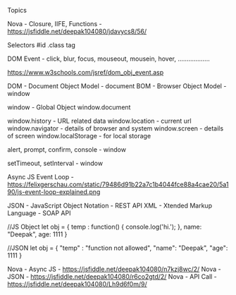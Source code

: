 Topics

Nova - Closure, IIFE, Functions - https://jsfiddle.net/deepak104080/jdavycs8/56/




Selectors
#id
.class
tag


DOM Event - click, blur, focus, mouseout, mousein, hover, ..................

https://www.w3schools.com/jsref/dom_obj_event.asp


DOM - Document Object Model - document
BOM - Browser Object Model - window



window - Global Object
window.document


window.history - URL related data
window.location - current url
window.navigator - details of browser and system
window.screen - details of screen
window.localStorage - for local storage


alert, prompt, confirm, console - window

setTimeout, setInterval - window





Async JS
Event Loop - https://felixgerschau.com/static/79486d91b22a7c1b4044fce88a4cae20/5a190/js-event-loop-explained.png




JSON - JavaScript Object Notation - REST API
XML - Xtended Markup Language - SOAP API


//JS Object
let obj = {
    temp : function() {
        console.log('hi.');
    },
    name: "Deepak",
    age: 1111
}

//JSON
let obj = {
    "temp" : "function not allowed",
    "name": "Deepak",
    "age": 1111
}




Nova - Async JS - https://jsfiddle.net/deepak104080/n7kzj8wc/2/
Nova - JSON - https://jsfiddle.net/deepak104080/r6co2gtd/2/
Nova - API Call - https://jsfiddle.net/deepak104080/Lh9d6f0m/9/